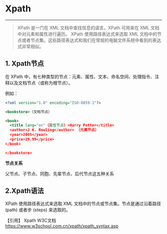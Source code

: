 # Xpath
---
>XPath 是一门在 XML 文档中查找信息的语言。XPath 可用来在 XML 文档中对元素和属性进行遍历。
XPath 使用路径表达式来选取 XML 文档中的节点或者节点集。这些路径表达式和我们在常规的电脑文件系统中看到的表达式非常相似。

## 1. Xpath节点
在 XPath 中，有七种类型的节点：元素、属性、文本、命名空间、处理指令、注释以及文档节点（或称为根节点）。

例如：
```xml
<?xml version="1.0" encoding="ISO-8859-1"?>

<bookstore>（文档节点）

<book>
  <title lang="en"（属性节点）>Harry Potter</title>
  <author>J K. Rowling</author> （元素节点）
  <year>2005</year>
  <price>29.99</price>
</book>

</bookstore>
```

**节点关系**

父节点、子节点、同胞、先辈节点、后代节点这五种关系

## 2.Xpath语法
XPath 使用路径表达式来选取 XML 文档中的节点或节点集。节点是通过沿着路径 (path) 或者步 (steps) 来选取的。


【引用】
Xpath W3C文档 https://www.w3school.com.cn/xpath/xpath_syntax.asp